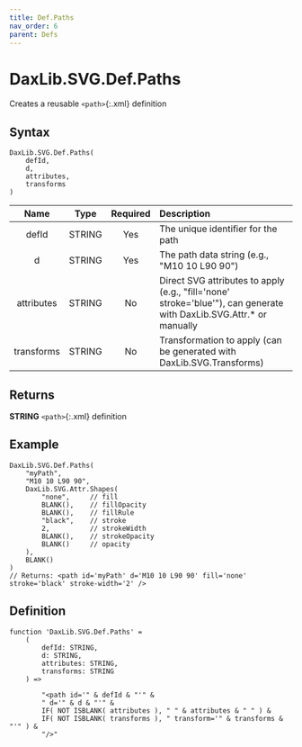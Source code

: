 ```yaml
---
title: Def.Paths
nav_order: 6
parent: Defs
---
```


# DaxLib.SVG.Def.Paths

Creates a reusable `<path>`{:.xml} definition

## Syntax

```dax
DaxLib.SVG.Def.Paths(
    defId, 
    d, 
    attributes, 
    transforms
)
```

| Name       | Type   | Required | Description                                                                |
|:----------:|:------:|:--------:|:--------------------------------------------------------------------------|
| defId      | STRING | Yes      | The unique identifier for the path                                        |
| d          | STRING | Yes      | The path data string (e.g., "M10 10 L90 90")                             |
| attributes | STRING | No       | Direct SVG attributes to apply (e.g., "fill='none' stroke='blue'"), can generate with DaxLib.SVG.Attr.* or manually |
| transforms | STRING | No       | Transformation to apply (can be generated with DaxLib.SVG.Transforms)    |

## Returns

**STRING** `<path>`{:.xml} definition

## Example

```dax
DaxLib.SVG.Def.Paths(
    "myPath",
    "M10 10 L90 90",
    DaxLib.SVG.Attr.Shapes(
        "none",     // fill
        BLANK(),    // fillOpacity
        BLANK(),    // fillRule
        "black",    // stroke
        2,          // strokeWidth
        BLANK(),    // strokeOpacity
        BLANK()     // opacity
    ),
    BLANK()
)
// Returns: <path id='myPath' d='M10 10 L90 90' fill='none' stroke='black' stroke-width='2' />
```

## Definition

```dax
function 'DaxLib.SVG.Def.Paths' =
    (
        defId: STRING,
        d: STRING,
        attributes: STRING,
        transforms: STRING
    ) =>

        "<path id='" & defId & "'" &
        " d='" & d & "'" &
        IF( NOT ISBLANK( attributes ), " " & attributes & " " ) &
        IF( NOT ISBLANK( transforms ), " transform='" & transforms & "'" ) &
        "/>"
```